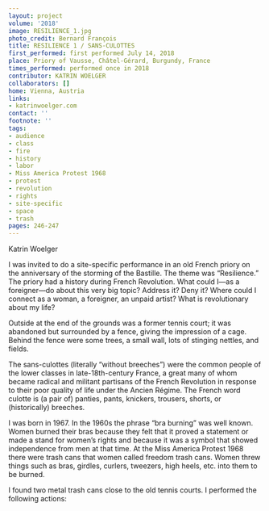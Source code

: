 ```yaml
---
layout: project
volume: '2018'
image: RESILIENCE_1.jpg
photo_credit: Bernard François
title: RESILIENCE 1 / SANS-CULOTTES
first_performed: first performed July 14, 2018
place: Priory of Vausse, Châtel-Gérard, Burgundy, France
times_performed: performed once in 2018
contributor: KATRIN WOELGER
collaborators: []
home: Vienna, Austria
links:
- katrinwoelger.com
contact: ''
footnote: ''
tags:
- audience
- class
- fire
- history
- labor
- Miss America Protest 1968
- protest
- revolution
- rights
- site-specific
- space
- trash
pages: 246-247
---
```


Katrin Woelger

I was invited to do a site-specific performance in an old French priory on the anniversary of the storming of the Bastille. The theme was “Resilience.” The priory had a history during French Revolution. What could I—as a foreigner—do about this very big topic? Address it? Deny it? Where could I connect as a woman, a foreigner, an unpaid artist? What is revolutionary about my life?

Outside at the end of the grounds was a former tennis court; it was abandoned but surrounded by a fence, giving the impression of a cage. Behind the fence were some trees, a small wall, lots of stinging nettles, and fields.

The sans-culottes (literally “without breeches”) were the common people of the lower classes in late-18th-century France, a great many of whom became radical and militant partisans of the French Revolution in response to their poor quality of life under the Ancien Régime. The French word culotte is (a pair of) panties, pants, knickers, trousers, shorts, or (historically) breeches.

I was born in 1967. In the 1960s the phrase “bra burning” was well known. Women burned their bras because they felt that it proved a statement or made a stand for women’s rights and because it was a symbol that showed independence from men at that time. At the Miss America Protest 1968 there were trash cans that women called freedom trash cans. Women threw things such as bras, girdles, curlers, tweezers, high heels, etc. into them to be burned.

I found two metal trash cans close to the old tennis courts. I performed the following actions:
